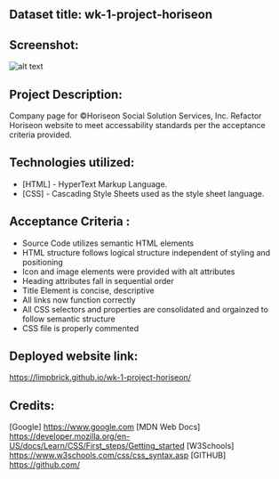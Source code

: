 ## Dataset title: wk-1-project-horiseon

## Screenshot: 
![alt text](assets%5Cimages%5Climpbrick.github.io_wk-1-project-horiseon_.png)

## Project Description:
Company page for ©Horiseon Social Solution Services, Inc.
Refactor Horiseon website to meet accessability standards per the acceptance criteria provided.

## Technologies utilized:
- [HTML] - HyperText Markup Language.
- [CSS] - Cascading Style Sheets used as the style sheet language.


## Acceptance Criteria :
- Source Code utilizes semantic HTML elements
- HTML structure follows logical structure independent of styling and positioning
- Icon and image elements were provided with alt attributes
- Heading attributes fall in sequential order
- Title Element is concise, descriptive
- All links now function correctly
- All CSS selectors and properties are consolidated and orgainzed to follow semantic structure
- CSS file is properly commented


## Deployed website link:
https://limpbrick.github.io/wk-1-project-horiseon/

## Credits:
[Google] https://www.google.com 
[MDN Web Docs] https://developer.mozilla.org/en-US/docs/Learn/CSS/First_steps/Getting_started
[W3Schools] https://www.w3schools.com/css/css_syntax.asp
[GITHUB] https://github.com/